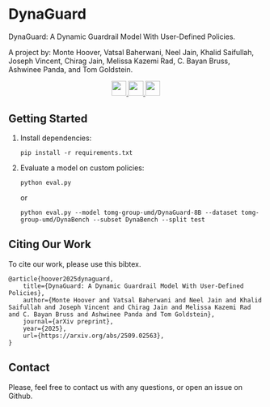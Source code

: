 # DynaGuard

DynaGuard: A Dynamic Guardrail Model With User-Defined Policies.

A  project by: Monte Hoover, Vatsal Baherwani, Neel Jain, Khalid Saifullah, Joseph Vincent, Chirag Jain, Melissa Kazemi Rad, C. Bayan Bruss, Ashwinee Panda, and Tom Goldstein.

<p align="center">
<a target="_blank" href="https://arxiv.org/abs/2509.02563">
<img style="height:22pt" src="https://img.shields.io/badge/-Paper-B31B1B?style=flat&logo=arxiv">
<a target="_blank" href="https://taruschirag.github.io/DynaGuard/">
<img style="height:22pt" src="https://img.shields.io/badge/-🌐%20Website-1E8BC3?style=flat">
<a target="_blank" href="https://huggingface.co/spaces/tomg-group-umd/DynaGuard">
<img style="height:22pt" src="https://img.shields.io/badge/-🤗%20Models-red?style=flat"></a>
<br>
</p>


## Getting Started
1. Install dependencies:
    ```
    pip install -r requirements.txt
    ```
2. Evaluate a model on custom policies:
    ```
    python eval.py
    ```
    or
    ```
    python eval.py --model tomg-group-umd/DynaGuard-8B --dataset tomg-group-umd/DynaBench --subset DynaBench --split test
    ```


## Citing Our Work
To cite our work, please use this bibtex.
```
@article{hoover2025dynaguard,
    title={DynaGuard: A Dynamic Guardrail Model With User-Defined Policies}, 
    author={Monte Hoover and Vatsal Baherwani and Neel Jain and Khalid Saifullah and Joseph Vincent and Chirag Jain and Melissa Kazemi Rad and C. Bayan Bruss and Ashwinee Panda and Tom Goldstein},
    journal={arXiv preprint},
    year={2025},
    url={https://arxiv.org/abs/2509.02563}, 
}
```

## Contact
Please, feel free to contact us with any questions, or open an issue on Github.

